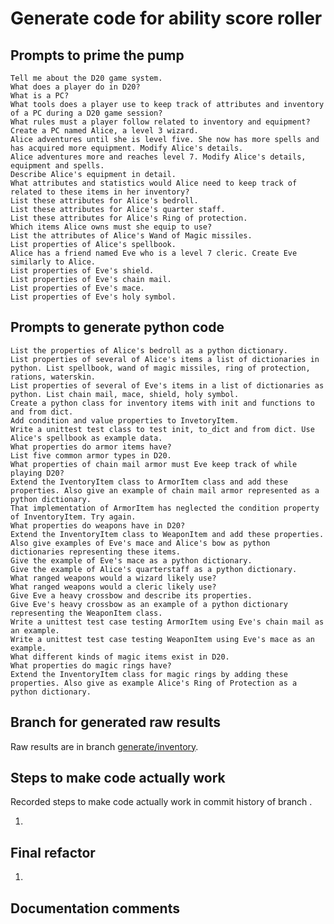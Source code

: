 # Generate code for ability score roller

## Prompts to prime the pump

    Tell me about the D20 game system.
    What does a player do in D20?
    What is a PC?
    What tools does a player use to keep track of attributes and inventory of a PC during a D20 game session?
    What rules must a player follow related to inventory and equipment?
    Create a PC named Alice, a level 3 wizard.
    Alice adventures until she is level five. She now has more spells and has acquired more equipment. Modify Alice's details.
    Alice adventures more and reaches level 7. Modify Alice's details, equipment and spells.
    Describe Alice's equipment in detail.
    What attributes and statistics would Alice need to keep track of related to these items in her inventory?
    List these attributes for Alice's bedroll.
    List these attributes for Alice's quarter staff.
    List these attributes for Alice's Ring of protection.
    Which items Alice owns must she equip to use?
    List the attributes of Alice's Wand of Magic missiles.
    List properties of Alice's spellbook.
    Alice has a friend named Eve who is a level 7 cleric. Create Eve similarly to Alice.
    List properties of Eve's shield.
    List properties of Eve's chain mail.
    List properties of Eve's mace.
    List properties of Eve's holy symbol.


## Prompts to generate python code

    List the properties of Alice's bedroll as a python dictionary.
    List properties of several of Alice's items a list of dictionaries in python. List spellbook, wand of magic missiles, ring of protection, rations, waterskin.
    List properties of several of Eve's items in a list of dictionaries as python. List chain mail, mace, shield, holy symbol.
    Create a python class for inventory items with init and functions to and from dict.
    Add condition and value properties to InvetoryItem.
    Write a unittest test class to test init, to_dict and from dict. Use Alice's spellbook as example data.
    What properties do armor items have?
    List five common armor types in D20.
    What properties of chain mail armor must Eve keep track of while playing D20?
    Extend the IventoryItem class to ArmorItem class and add these properties. Also give an example of chain mail armor represented as a python dictionary.
    That implementation of ArmorItem has neglected the condition property of InventoryItem. Try again.
    What properties do weapons have in D20?
    Extend the InventoryItem class to WeaponItem and add these properties. Also give examples of Eve's mace and Alice's bow as python dictionaries representing these items.
    Give the example of Eve's mace as a python dictionary.
    Give the example of Alice's quarterstaff as a python dictionary.
    What ranged weapons would a wizard likely use?
    What ranged weapons would a cleric likely use?
    Give Eve a heavy crossbow and describe its properties.
    Give Eve's heavy crossbow as an example of a python dictionary representing the WeaponItem class.
    Write a unittest test case testing ArmorItem using Eve's chain mail as an example.
    Write a unittest test case testing WeaponItem using Eve's mace as an example.
    What different kinds of magic items exist in D20.
    What properties do magic rings have?
    Extend the InventoryItem class for magic rings by adding these properties. Also give as example Alice's Ring of Protection as a python dictionary.

## Branch for generated raw results

Raw results are in branch [generate/inventory](https://github.com/newexo/d20-ai/tree/generate/inventory).

## Steps to make code actually work

Recorded steps to make code actually work in commit history of branch []().

1. 

## Final refactor

1.

## Documentation comments

